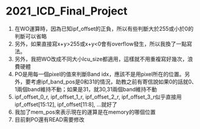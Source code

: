 # 2021_ICD_Final_Project

1. 在WO運算時，因為已知ipf_offset的正負，所以有些判斷大於255或小於0的判斷可以省略
2. 另外，如果直接寫x+y>255或x+y<0會有overflow發生，所以我換了一點寫法。
3. 另外，我把WO改成不同大小lcu_size都適用，這樣就不用重複寫好幾次，浪費硬體
4. PO是用每一個pixel的值來判斷Band idx，應該不是用pixel所在的位置。另外，要考慮ipf_band_pos是0和31的情況，助教之前有寄信說如果0的話就0、1兩個band維持不動；如果是31，就30,31兩個band維持不動
5. ipf_offset_0_r, ipf_offset_1_r, ipf_offset_2_r, ipf_offset_3_r似乎直接用ipf_offset[15:12], ipf_offset[11:8], …就好了
6. 我加了mem_pos來表示現在的運算是在memory的哪個位置
7. 目前剩PO還有READ需要修改

 

